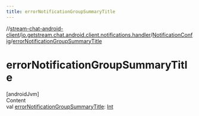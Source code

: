 ```yaml
---
title: errorNotificationGroupSummaryTitle
---
```

//[stream-chat-android-client](../../../index.md)/[io.getstream.chat.android.client.notifications.handler](../index.md)/[NotificationConfig](index.md)/[errorNotificationGroupSummaryTitle](errorNotificationGroupSummaryTitle.md)



# errorNotificationGroupSummaryTitle  
[androidJvm]  
Content  
val [errorNotificationGroupSummaryTitle](errorNotificationGroupSummaryTitle.md): [Int](https://kotlinlang.org/api/latest/jvm/stdlib/kotlin/-int/index.html)  



